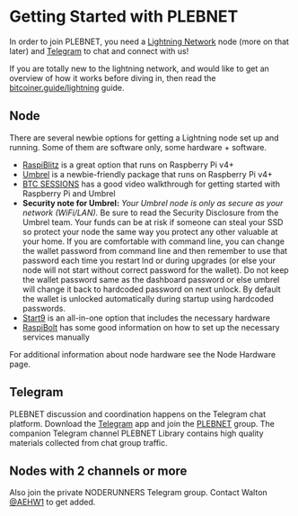 # Getting Started with PLEBNET

In order to join PLEBNET, you need a [Lightning Network](https://en.wikipedia.org/wiki/Lightning_Network) node (more on that later) and [Telegram](https://telegram.org/) to chat and connect with us!

If you are totally new to the lightning network, and would like to get an overview of how it works before diving in, then read the [bitcoiner.guide/lightning](https://bitcoiner.guide/lightning) guide.

## Node

There are several newbie options for getting a Lightning node set up and running. Some of them are software only, some hardware + software.

* [RaspiBlitz](https://github.com/raspiblitz/raspiblitz) is a great option that runs on Raspberry Pi v4+
* [Umbrel](https://umbrel.com/) is a newbie-friendly package that runs on Raspberry Pi v4+
* [BTC SESSIONS](https://youtu.be/Fa9AvF4jk1o?feature=shared) has a good video walkthrough for getting started with Raspberry Pi and Umbrel
* **Security note for Umbrel:** *Your Umbrel node is only as secure as your network (WiFi/LAN).* Be sure to read the Security Disclosure from the Umbrel team. Your funds can be at risk if someone can steal your SSD so protect your node the same way you protect any other valuable at your home. If you are comfortable with command line, you can change the wallet password from command line and then remember to use that password each time you restart lnd or during upgrades (or else your node will not start without correct password for the wallet). Do not keep the wallet password same as the dashboard password or else umbrel will change it back to hardcoded password on next unlock. By default the wallet is unlocked automatically during startup using hardcoded passwords.
* [Start9](https://start9.com/) is an all-in-one option that includes the necessary hardware
* [RaspiBolt](https://raspibolt.org/) has some good information on how to set up the necessary services manually

For additional information about node hardware see the Node Hardware page.

## Telegram

PLEBNET discussion and coordination happens on the Telegram chat platform.
Download the [Telegram](https://telegram.org/) app and join the [PLEBNET](https://t.me/plebnet/) group.
The companion Telegram channel PLEBNET Library contains high quality materials collected from chat group traffic.

## Nodes with 2 channels or more

Also join the private NODERUNNERS Telegram group. Contact Walton [@AEHW1](https://t.me/AEHW1) to get added.
